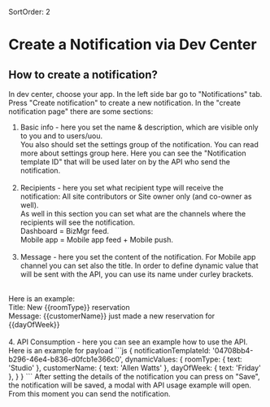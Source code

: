 SortOrder: 2
# Create a Notification via Dev Center


## How to create a notification?
In dev center, choose your app. In the left side bar go to "Notifications" tab.
Press "Create notification" to create a new notification.
In the "create notification page" there are some sections:
1. Basic info - here you set the name & description, which are visible only to you and to users/uou. <br />
   You also should set the settings group of the notification. You can read more about settings group here.
   Here you can see the "Notification template ID" that will be used later on by the API who send the notification.
   <br/><br/>
2. Recipients - here you set what recipient type will receive the notification: All site contributors or Site owner only (and co-owner as well). <br />
   As well in this section you can set what are the channels where the recipients will see the notification. <br />
   Dashboard = BizMgr feed. <br />
   Mobile app = Mobile app feed + Mobile push.
   <br/><br/>   
3. Message - here you set the content of the notification. For Mobile app channel you can set also the title.
In order to define dynamic value that will be sent with the API, you can use its name under curley brackets.<br/>
<br/>
   Here is an example:<br/>
   Title: New {{roomType}} reservation <br />
   Message: {{customerName}} just made a new reservation for {{dayOfWeek}}
   <br/><br/>
4. API Consumption - here you can see an example how to use the API. <br/>
   Here is an example for payload
   ```js
   {
     notificationTemplateId: '04708bb4-b296-46e4-b836-d0fcb1e366c0',
     dynamicValues: {
       roomType: {
         text: 'Studio'
       },
       customerName: {
         text: 'Allen Watts'
       },
       dayOfWeek: {
         text: 'Friday'
       },
     }
   }
   ```
After setting the details of the notification you can press on "Save", the notification will be saved, a modal with
API usage example will open. From this moment you can send the notification.


